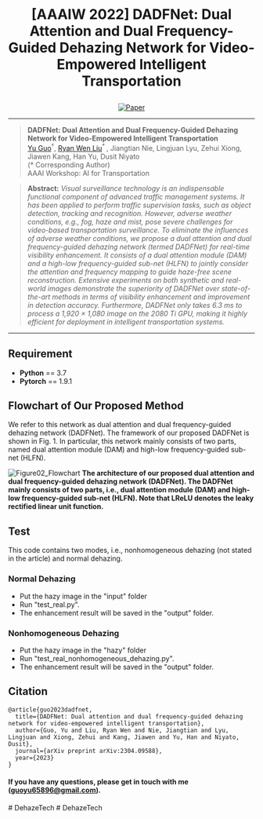 # <p align=center> [AAAIW 2022] DADFNet: Dual Attention and Dual Frequency-Guided Dehazing Network for Video-Empowered Intelligent Transportation</p>

<div align="center">
 
[![Paper](https://img.shields.io/badge/DADFNet-Paper-red.svg)](https://arxiv.org/abs/2304.09588)
</div>

---
>**DADFNet: Dual Attention and Dual Frequency-Guided Dehazing Network for Video-Empowered Intelligent Transportation**<br>  [Yu Guo](https://scholar.google.com/citations?user=klYz-acAAAAJ&hl=zh-CN)<sup>†</sup>, [Ryan Wen Liu](http://mipc.whut.edu.cn/index.html)<sup>* </sup>, Jiangtian Nie, Lingjuan Lyu, Zehui Xiong, Jiawen Kang, Han Yu, Dusit Niyato <br>
(* Corresponding Author)<br>
>AAAI Workshop: AI for Transportation

> **Abstract:** *Visual surveillance technology is an indispensable functional component of advanced traffic management systems. It has been applied to perform traffic supervision tasks, such as object detection, tracking and recognition. However, adverse weather conditions, e.g., fog, haze and mist, pose severe challenges for video-based transportation surveillance. To eliminate the influences of adverse weather conditions, we propose a dual attention and dual frequency-guided dehazing network (termed DADFNet) for real-time visibility enhancement. It consists of a dual attention module (DAM) and a high-low frequency-guided sub-net (HLFN) to jointly consider the attention and frequency mapping to guide haze-free scene reconstruction. Extensive experiments on both synthetic and real-world images demonstrate the superiority of DADFNet over state-of-the-art methods in terms of visibility enhancement and improvement in detection accuracy. Furthermore, DADFNet only takes $6.3$ ms to process a 1,920 × 1,080 image on the 2080 Ti GPU, making it highly efficient for deployment in intelligent transportation systems.*
---

## Requirement ##
* __Python__ == 3.7
* __Pytorch__ == 1.9.1

## Flowchart of Our Proposed Method

We refer to this network as dual attention and dual frequency-guided dehazing network (DADFNet). The framework of our proposed DADFNet is shown in Fig. 1. In particular, this network mainly consists of two parts, named dual attention module (DAM) and high-low frequency-guided sub-net (HLFN). 

![Figure02_Flowchart](https://user-images.githubusercontent.com/48637474/158503605-3200f3dd-ecec-4404-8ee5-04b404a30f66.png)
**The architecture of our proposed dual attention and dual frequency-guided dehazing network (DADFNet). The DADFNet mainly consists of two parts, i.e., dual attention module (DAM) and high-low frequency-guided sub-net (HLFN). Note that LReLU denotes the leaky rectified linear unit function.**

## Test
This code contains two modes, i.e., nonhomogeneous dehazing (not stated in the article) and normal dehazing.
### Normal Dehazing
* Put the hazy image in the "input" folder
* Run "test_real.py". 
* The enhancement result will be saved in the "output" folder.

### Nonhomogeneous Dehazing
* Put the hazy image in the "hazy" folder
* Run "test_real_nonhomogeneous_dehazing.py". 
* The enhancement result will be saved in the "output" folder.

## Citation

```
@article{guo2023dadfnet,
  title={DADFNet: Dual attention and dual frequency-guided dehazing network for video-empowered intelligent transportation},
  author={Guo, Yu and Liu, Ryan Wen and Nie, Jiangtian and Lyu, Lingjuan and Xiong, Zehui and Kang, Jiawen and Yu, Han and Niyato, Dusit},
  journal={arXiv preprint arXiv:2304.09588},
  year={2023}
}
```

#### If you have any questions, please get in touch with me (guoyu65896@gmail.com).
#   D e h a z e T e c h  
 #   D e h a z e T e c h  
 